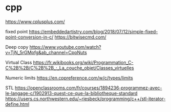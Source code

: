 # cpp

https://www.cplusplus.com/

fixed point 
https://embeddedartistry.com/blog/2018/07/12/simple-fixed-point-conversion-in-c/
https://bitwisecmd.com/

Deep copy
https://www.youtube.com/watch?v=TjN_5rGMpfg&ab_channel=CppNuts

Virtual Class
https://fr.wikibooks.org/wiki/Programmation_C-C%2B%2B/C%2B%2B_:_La_couche_objet/Classes_virtuelles

Numeric limits
https://en.cppreference.com/w/c/types/limits

STL
https://openclassrooms.com/fr/courses/1894236-programmez-avec-le-langage-c/1902913-quest-ce-que-la-bibliotheque-standard
https://users.cs.northwestern.edu/~riesbeck/programming/c++/stl-iterator-define.html